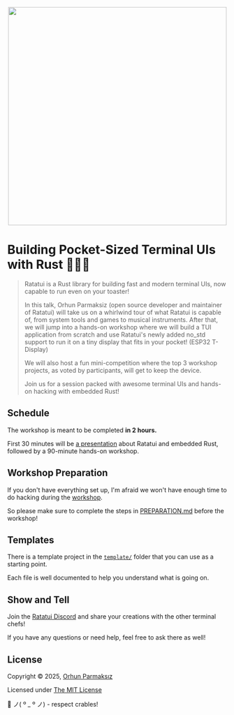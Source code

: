 <p align="center">
<img src="assets/banner.jpg" width="500">
</p>

# Building Pocket-Sized Terminal UIs with Rust 🦀👨‍🍳

> Ratatui is a Rust library for building fast and modern terminal UIs, now capable to run even on your toaster!
>
> In this talk, Orhun Parmaksiz (open source developer and maintainer of Ratatui) will take us on a whirlwind tour of what Ratatui is capable of, from system tools and games to musical instruments. After that, we will jump into a hands-on workshop where we will build a TUI application from scratch and use Ratatui's newly added no_std support to run it on a tiny display that fits in your pocket! (ESP32 T-Display)
>
> We will also host a fun mini-competition where the top 3 workshop projects, as voted by participants, will get to keep the device.
>
> Join us for a session packed with awesome terminal UIs and hands-on hacking with embedded Rust!

## Schedule

The workshop is meant to be completed **in 2 hours.**

First 30 minutes will be [a presentation](https://github.com/orhun/embedded-ratatui-talk) about Ratatui and embedded Rust, followed by a 90-minute hands-on workshop.

## Workshop Preparation

If you don't have everything set up, I'm afraid we won't have enough time to do hacking during the [workshop](./README.md).

So please make sure to complete the steps in [PREPARATION.md](./PREPARATION.md) before the workshop!

## Templates

There is a template project in the [`template/`](./template) folder that you can use as a starting point.

Each file is well documented to help you understand what is going on.

## Show and Tell

Join the [Ratatui Discord](https://discord.gg/pMCEU9hNEj) and share your creations with the other terminal chefs!

If you have any questions or need help, feel free to ask there as well!

## License

Copyright © 2025, [Orhun Parmaksız](https://github.com/orhun)

Licensed under [The MIT License](./LICENSE)

🦀 ノ( º \_ º ノ) - respect crables!
